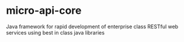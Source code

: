 # micro-api-core
Java framework for rapid development of enterprise class RESTful web services using best in class java libraries
